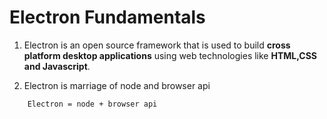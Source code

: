 # Electron Fundamentals
1. Electron is an open source framework that is used to build **cross platform desktop applications** using web technologies like **HTML,CSS and Javascript**.

2. Electron is marriage of node and browser api
``` 
    Electron = node + browser api
```

